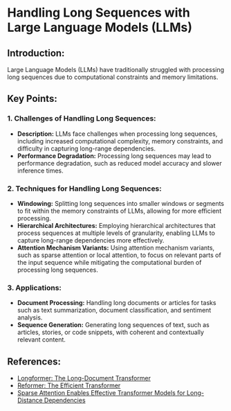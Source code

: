 # Handling Long Sequences with Large Language Models (LLMs)

## Introduction:
Large Language Models (LLMs) have traditionally struggled with processing long sequences due to computational constraints and memory limitations. 
## Key Points:

### 1. Challenges of Handling Long Sequences:
- **Description:** LLMs face challenges when processing long sequences, including increased computational complexity, memory constraints, and difficulty in capturing long-range dependencies.
- **Performance Degradation:** Processing long sequences may lead to performance degradation, such as reduced model accuracy and slower inference times.

### 2. Techniques for Handling Long Sequences:
- **Windowing:** Splitting long sequences into smaller windows or segments to fit within the memory constraints of LLMs, allowing for more efficient processing.
- **Hierarchical Architectures:** Employing hierarchical architectures that process sequences at multiple levels of granularity, enabling LLMs to capture long-range dependencies more effectively.
- **Attention Mechanism Variants:** Using attention mechanism variants, such as sparse attention or local attention, to focus on relevant parts of the input sequence while mitigating the computational burden of processing long sequences.

### 3. Applications:
- **Document Processing:** Handling long documents or articles for tasks such as text summarization, document classification, and sentiment analysis.
- **Sequence Generation:** Generating long sequences of text, such as articles, stories, or code snippets, with coherent and contextually relevant content.

## References:
- [Longformer: The Long-Document Transformer](https://arxiv.org/abs/2004.05150)
- [Reformer: The Efficient Transformer](https://arxiv.org/abs/2001.04451)
- [Sparse Attention Enables Effective Transformer Models for Long-Distance Dependencies](https://arxiv.org/abs/1904.10509)

